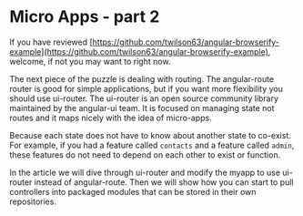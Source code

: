 # Micro Apps - part 2

If you have reviewed
[https://github.com/twilson63/angular-browserify-example](https://github.com/twilson63/angular-browserify-example),
welcome, if not you may want to right now.

The next piece of the puzzle is dealing with routing.  The angular-route
router is good for simple applications, but if you want more flexibility
you should use ui-router.  The ui-router is an open source community
library maintained by the angular-ui team.  It is focused on managing
state not routes and it maps nicely with the idea of micro-apps.  

Because each state does not have to know about another state to
co-exist.  For example, if you had a feature called `contacts` and a 
feature called `admin`, these features do not need to depend on each
other to exist or function.

In the article we will dive through ui-router and modify the myapp to
use ui-router instead of angular-route.  Then we will show how you can
start to pull controllers into packaged modules that can be stored in
their own repositories.


